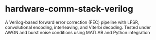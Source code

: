 # hardware-comm-stack-verilog
A Verilog-based forward error correction (FEC) pipeline with LFSR, convolutional encoding, interleaving, and Viterbi decoding. Tested under AWGN and burst noise conditions using MATLAB and Python integration
